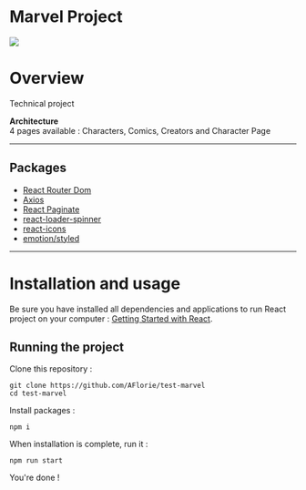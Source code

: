 # Marvel Project

![](https://res.cloudinary.com/drshresqr/image/upload/v1668335180/Git%20ReadMe%20Project%20Images/MarvelTest_r2ncrz.png)

# Overview

Technical project

**Architecture**  
4 pages available : Characters, Comics, Creators and Character Page

---

## Packages

- [React Router Dom](https://reacttraining.com/react-router/web/guides/quick-start)
- [Axios](https://github.com/axios/axios)
- [React Paginate](https://www.npmjs.com/package/react-paginate)
- [react-loader-spinner](https://www.npmjs.com/package/react-loader-spinner)
- [react-icons](https://react-icons.github.io/react-icons/)
- [emotion/styled](https://emotion.sh/docs/styled)

---

# Installation and usage

Be sure you have installed all dependencies and applications to run React project on your computer : [Getting Started with React](https://reactjs.org/docs/getting-started.html).

## Running the project

Clone this repository :

```
git clone https://github.com/AFlorie/test-marvel
cd test-marvel
```

Install packages :

```
npm i
```

When installation is complete, run it :

```
npm run start
```

You're done !
